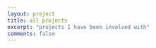 ```yaml
---
layout: project
title: all projects
excerpt: "projects I have been involved with"
comments: false
---
```

